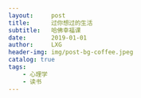 ```yaml
---
layout:     post
title:      过你想过的生活
subtitle:   哈佛幸福课
date:       2019-01-01
author:     LXG
header-img: img/post-bg-coffee.jpeg
catalog: true
tags:
    - 心理学
    - 读书
---
```



